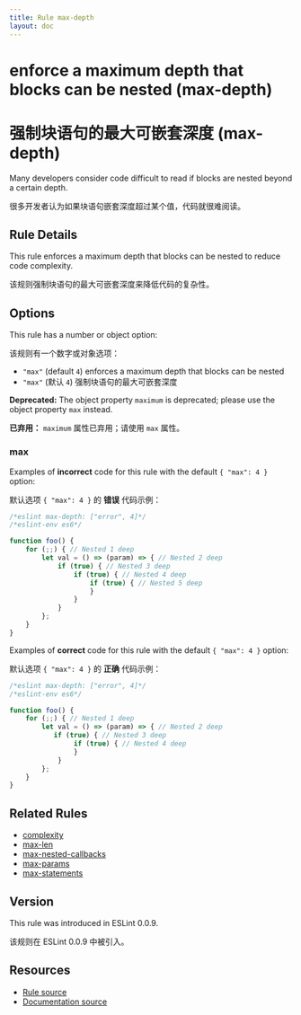 ```yaml
---
title: Rule max-depth
layout: doc
---
```

<!-- Note: No pull requests accepted for this file. See README.md in the root directory for details. -->

# enforce a maximum depth that blocks can be nested (max-depth)

# 强制块语句的最大可嵌套深度 (max-depth)

Many developers consider code difficult to read if blocks are nested beyond a certain depth.

很多开发者认为如果块语句嵌套深度超过某个值，代码就很难阅读。

## Rule Details

This rule enforces a maximum depth that blocks can be nested to reduce code complexity.

该规则强制块语句的最大可嵌套深度来降低代码的复杂性。

## Options

This rule has a number or object option:

该规则有一个数字或对象选项：

* `"max"` (default `4`) enforces a maximum depth that blocks can be nested
* `"max"` (默认 `4`) 强制块语句的最大可嵌套深度

**Deprecated:** The object property `maximum` is deprecated; please use the object property `max` instead.

**已弃用：** `maximum` 属性已弃用；请使用 `max` 属性。

### max

Examples of **incorrect** code for this rule with the default `{ "max": 4 }` option:

默认选项 `{ "max": 4 }` 的 **错误** 代码示例：

```js
/*eslint max-depth: ["error", 4]*/
/*eslint-env es6*/

function foo() {
    for (;;) { // Nested 1 deep
        let val = () => (param) => { // Nested 2 deep
            if (true) { // Nested 3 deep
                if (true) { // Nested 4 deep
                    if (true) { // Nested 5 deep
                    }
                }
            }
        };
    }
}
```

Examples of **correct** code for this rule with the default `{ "max": 4 }` option:

默认选项 `{ "max": 4 }` 的 **正确** 代码示例：

```js
/*eslint max-depth: ["error", 4]*/
/*eslint-env es6*/

function foo() {
    for (;;) { // Nested 1 deep
        let val = () => (param) => { // Nested 2 deep
           if (true) { // Nested 3 deep
                if (true) { // Nested 4 deep
                }
            }
        };
    }
}
```

## Related Rules

* [complexity](complexity)
* [max-len](max-len)
* [max-nested-callbacks](max-nested-callbacks)
* [max-params](max-params)
* [max-statements](max-statements)

## Version

This rule was introduced in ESLint 0.0.9.

该规则在 ESLint 0.0.9 中被引入。

## Resources

* [Rule source](https://github.com/eslint/eslint/tree/master/lib/rules/max-depth.js)
* [Documentation source](https://github.com/eslint/eslint/tree/master/docs/rules/max-depth.md)
